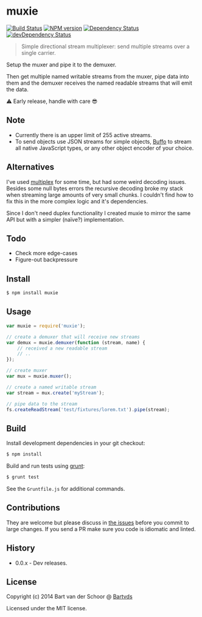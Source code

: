 # muxie

[![Build Status](https://secure.travis-ci.org/Bartvds/muxie.svg?branch=master)](http://travis-ci.org/Bartvds/muxie) [![NPM version](https://badge.fury.io/js/muxie.svg)](http://badge.fury.io/js/muxie) [![Dependency Status](https://david-dm.org/Bartvds/muxie.svg)](https://david-dm.org/Bartvds/muxie) [![devDependency Status](https://david-dm.org/Bartvds/muxie/dev-status.svg)](https://david-dm.org/Bartvds/muxie#info=devDependencies)

> Simple directional stream multiplexer: send multiple streams over a single carrier.

Setup the muxer and pipe it to the demuxer.

Then get multiple named writable streams from the muxer, pipe data into them and the demuxer receives the named readable streams that will emit the data.

:warning: Early release, handle with care :sunglasses:

## Note

- Currently there is an upper limit of 255 active streams.
- To send objects use JSON streams for simple objects, [Buffo](https://github.com/Bartvds/buffo) to stream all native JavaScript types, or any other object encoder of your choice.


## Alternatives

I've used [multiplex](https://www.npmjs.org/package/multiplex) for some time, but had some weird decoding issues. Besides some null bytes errors the recursive decoding broke my stack when streaming large amounts of very small chunks. I couldn't find how to fix this in the more complex logic and it's dependencies.

Since I don't need duplex functionality I created muxie to mirror the same API but with a simpler (naïve?) implementation.


## Todo

- Check more edge-cases
- Figure-out backpressure


## Install

````bash
$ npm install muxie
````

## Usage

````js
var muxie = require('muxie');

// create a demuxer that will receive new streams
var demux = muxie.demuxer(function (stream, name) {
	// received a new readable stream
	// ..
});

// create muxer
var mux = muxie.muxer();

// create a named writable stream
var stream = mux.create('myStream');

// pipe data to the stream
fs.createReadStream('test/fixtures/lorem.txt').pipe(stream);
````

## Build

Install development dependencies in your git checkout:

````bash
$ npm install
````

Build and run tests using [grunt](http://gruntjs.com):

````bash
$ grunt test
````

See the `Gruntfile.js` for additional commands.


## Contributions

They are welcome but please discuss in [the issues](https://github.com/Bartvds/muxie/issues) before you commit to large changes. If you send a PR make sure you code is idiomatic and linted.


## History

- 0.0.x - Dev releases.


## License

Copyright (c) 2014 Bart van der Schoor @ [Bartvds](https://github.com/Bartvds)

Licensed under the MIT license.
